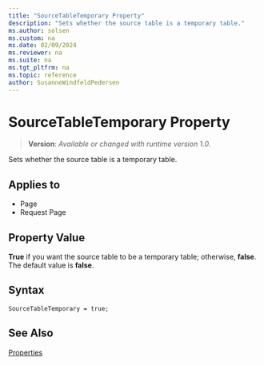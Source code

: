 ```yaml
---
title: "SourceTableTemporary Property"
description: "Sets whether the source table is a temporary table."
ms.author: solsen
ms.custom: na
ms.date: 02/09/2024
ms.reviewer: na
ms.suite: na
ms.tgt_pltfrm: na
ms.topic: reference
author: SusanneWindfeldPedersen
---
```

[//]: # (START>DO_NOT_EDIT)
[//]: # (IMPORTANT:Do not edit any of the content between here and the END>DO_NOT_EDIT.)
[//]: # (Any modifications should be made in the .xml files in the ModernDev repo.)
# SourceTableTemporary Property
> **Version**: _Available or changed with runtime version 1.0._

Sets whether the source table is a temporary table.

## Applies to
-   Page
-   Request Page

[//]: # (IMPORTANT: END>DO_NOT_EDIT)


## Property Value  

**True** if you want the source table to be a temporary table; otherwise, **false**. The default value is **false**.

## Syntax

```AL
SourceTableTemporary = true;
```

## See Also

[Properties](devenv-properties.md)   